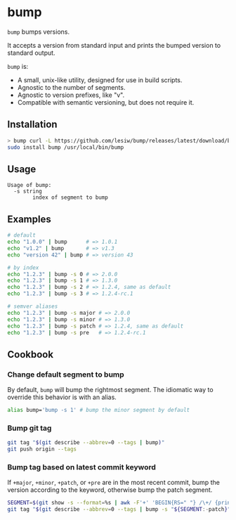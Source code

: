 # bump

`bump` bumps versions.

It accepts a version from standard input and prints the bumped version to
standard output.

`bump` is:

* A small, unix-like utility, designed for use in build scripts.
* Agnostic to the number of segments.
* Agnostic to version prefixes, like "v".
* Compatible with semantic versioning, but does not require it.

## Installation

```sh
> bump curl -L https://github.com/lesiw/bump/releases/latest/download/bump-`uname -s`-`uname -m`
sudo install bump /usr/local/bin/bump
```

## Usage

```text
Usage of bump:
  -s string
        index of segment to bump
```

## Examples

```sh
# default
echo "1.0.0" | bump      # => 1.0.1
echo "v1.2" | bump       # => v1.3
echo "version 42" | bump # => version 43

# by index
echo "1.2.3" | bump -s 0 # => 2.0.0
echo "1.2.3" | bump -s 1 # => 1.3.0
echo "1.2.3" | bump -s 2 # => 1.2.4, same as default
echo "1.2.3" | bump -s 3 # => 1.2.4-rc.1

# semver aliases
echo "1.2.3" | bump -s major # => 2.0.0
echo "1.2.3" | bump -s minor # => 1.3.0
echo "1.2.3" | bump -s patch # => 1.2.4, same as default
echo "1.2.3" | bump -s pre   # => 1.2.4-rc.1
```

## Cookbook

### Change default segment to bump

By default, `bump` will bump the rightmost segment. The idiomatic way to
override this behavior is with an alias.

```sh
alias bump='bump -s 1' # bump the minor segment by default
```

### Bump git tag

```sh
git tag "$(git describe --abbrev=0 --tags | bump)"
git push origin --tags
```

### Bump tag based on latest commit keyword

If `+major`, `+minor`, `+patch`, or `+pre` are in the most recent commit, bump
the version according to the keyword, otherwise bump the patch segment.

```sh
SEGMENT=$(git show -s --format=%s | awk -F'+' 'BEGIN{RS=" "} /\+/ {print $2}')
git tag "$(git describe --abbrev=0 --tags | bump -s "${SEGMENT:-patch}")"
```
